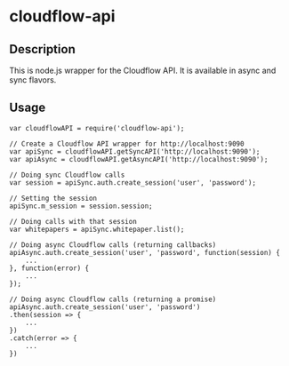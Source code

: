 # cloudflow-api

## Description

This is node.js wrapper for the Cloudflow API.  It is available in async and sync flavors.


## Usage

	var cloudflowAPI = require('cloudflow-api');

	// Create a Cloudflow API wrapper for http://localhost:9090
	var apiSync = cloudflowAPI.getSyncAPI('http://localhost:9090');
	var apiAsync = cloudflowAPI.getAsyncAPI('http://localhost:9090');

	// Doing sync Cloudflow calls
	var session = apiSync.auth.create_session('user', 'password');

	// Setting the session
	apiSync.m_session = session.session;

	// Doing calls with that session
	var whitepapers = apiSync.whitepaper.list();

	// Doing async Cloudflow calls (returning callbacks)
	apiAsync.auth.create_session('user', 'password', function(session) {
		...
	}, function(error) {
		...
	});

	// Doing async Cloudflow calls (returning a promise)
	apiAsync.auth.create_session('user', 'password')
	.then(session => {
		...
	})
	.catch(error => {
		...
	})

